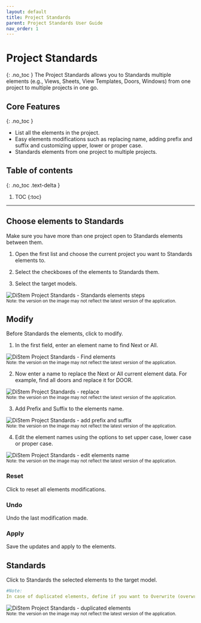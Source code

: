 ```yaml
---
layout: default
title: Project Standards
parent: Project Standards User Guide
nav_order: 1
---
```


# Project Standards
{: .no_toc }
The Project Standards allows you to Standards multiple elements (e.g., Views, Sheets, View Templates, Doors, Windows) from one project to multiple projects in one go.

## Core Features
{: .no_toc }
- List all the elements in the project.
- Easy elements modifications such as replacing name, adding prefix and suffix and customizing upper, lower or proper case.
- Standards elements from one project to multiple projects.

## Table of contents
{: .no_toc .text-delta }

1. TOC
{:toc}

---

## Choose elements to Standards

Make sure you have more than one project open to Standards elements between them.

1. Open the first list and choose the current project you want to Standards elements to.

2. Select the checkboxes of the elements to Standards them.

3. Select the target models.

![DiStem Project Standards - Standards elements steps](../../../assets\images\ProjectStandard\DS-SelectElements.gif)  
<sub>Note: the version on the image may not reflect the latest version of the application.</sub>

## Modify

Before Standards the elements, click to modify.

1. In the first field, enter an element name to find Next or All.

![DiStem Project Standards - Find elements](../../../assets\images\ProjectStandard\DS-Find.gif)  
<sub>Note: the version on the image may not reflect the latest version of the application.</sub>

2. Now enter a name to replace the Next or All current element data. For example, find all doors and replace it for DOOR.

![DiStem Project Standards - replace](../../../assets\images\ProjectStandard\DS-Replace.gif)  
<sub>Note: the version on the image may not reflect the latest version of the application.</sub>

3. Add Prefix and Suffix to the elements name.

![DiStem Project Standards - add prefix and suffix](../../../assets\images\ProjectStandard\DS-PrefixSuffix.gif)  
<sub>Note: the version on the image may not reflect the latest version of the application.</sub>

4. Edit the element names using the options to set upper case, lower case or proper case.

![DiStem Project Standards - edit elements name](../../../assets\images\ProjectStandard\DS-Edit.gif)  
<sub>Note: the version on the image may not reflect the latest version of the application.</sub>

### Reset

Click to reset all elements modifications.

### Undo

Undo the last modification made.

### Apply

Save the updates and apply to the elements.

## Standards

Click to Standards the selected elements to the target model.

```yaml
#Note:
In case of duplicated elements, define if you want to Overwrite (overwrite the existing version, or overwrite the existing version and its parameters values ), Skip or choose Manually the elements to overwrite.
```

![DiStem Project Standards - duplicated elements](../../../assets\images\ProjectStandard\DS-DuplicatedElement.png)  
<sub>Note: the version on the image may not reflect the latest version of the application.</sub>
